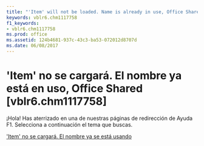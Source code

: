 ```yaml
---
title: "'Item' will not be loaded. Name is already in use, Office Shared [vblr6.chm1117758]"
keywords: vblr6.chm1117758
f1_keywords:
- vblr6.chm1117758
ms.prod: office
ms.assetid: 124b4681-937c-43c3-ba53-072012d8707d
ms.date: 06/08/2017
---
```





# 'Item' no se cargará. El nombre ya está en uso, Office Shared [vblr6.chm1117758]

¡Hola! Has aterrizado en una de nuestras páginas de redirección de Ayuda F1. Selecciona a continuación el tema que buscas.


 ['Item' no se cargará. El nombre ya se está usando](http://msdn.microsoft.com/library/-item-will-not-be-loaded.-name-is-already-in-use%28Office.15%29.aspx)


